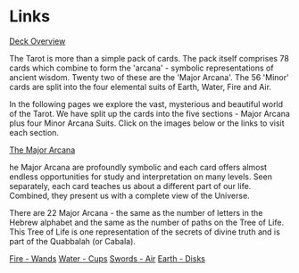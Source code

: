 # Links

[Deck Overview](http://www.angelpaths.com/tarotl.html)

The Tarot is more than a simple pack of cards. The pack itself comprises 78 cards which combine to form the 'arcana' - symbolic representations of ancient wisdom. Twenty two of these are the 'Major Arcana'. The 56 'Minor' cards are split into the four elemental suits of Earth, Water, Fire and Air.

In the following pages we explore the vast, mysterious and beautiful world of the Tarot. We have split up the cards into the five sections - Major Arcana plus four Minor Arcana Suits. Click on the images below or the links to visit each section.


[The Major Arcana](http://www.angelpaths.com/tarotmaj.html)

he Major Arcana are profoundly symbolic and each card offers almost endless opportunities for study and interpretation on many levels. Seen separately, each card teaches us about a different part of our life. Combined, they present us with a complete view of the Universe.

There are 22 Major Arcana - the same as the number of letters in the Hebrew alphabet and the same as the number of paths on the Tree of Life. This Tree of Life is one representation of the secrets of divine truth and is part of the Quabbalah (or Cabala).

[Fire - Wands](http://www.angelpaths.com/wands/wands.html)
[Water - Cups](http://www.angelpaths.com/cups/cups.html)
[Swords - Air](http://www.angelpaths.com/swords/swords.html)
[Earth - Disks](http://www.angelpaths.com/disks/disks.html)